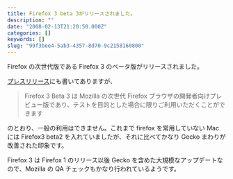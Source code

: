 ```yaml
---
title: Firefox 3 beta 3がリリースされました。
description: ""
date: "2008-02-13T21:20:50.000Z"
categories: []
keywords: []
slug: "99f3bee4-5ab3-4357-8d70-9c2158160800"
---
```


Firefox の次世代版である Firefox 3 のベータ版がリリースされました。

[プレスリリース](http://www.mozilla-japan.org/products/firefox/3.0b3/releasenotes/)にも書いてありますが、

> Firefox 3 Beta 3 は Mozilla の次世代 Firefox ブラウザの開発者向けプレビュー版であり、テストを目的とした場合に限りご利用いただくことができます

のとおり、一般の利用はできません。これまで firefox を常用していない Mac には Firefox3 beta2 を入れていましたが、それに比べてかなり Gecko まわりが改善された印象です。

Firefox 3 は Firefox 1 のリリース以後 Gecko を含めた大規模なアップデートなので、Mozilla の QA チェックもかなり行われているようです。
